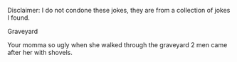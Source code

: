 Disclaimer: I do not condone these jokes, they are from a collection of jokes I found.

Graveyard

Your momma so ugly when she walked through the graveyard 2 men came after her with shovels.

